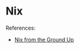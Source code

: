 # Nix

References:

- [Nix from the Ground Up](https://www.zombiezen.com/blog/2021/12/nix-from-the-ground-up/)

